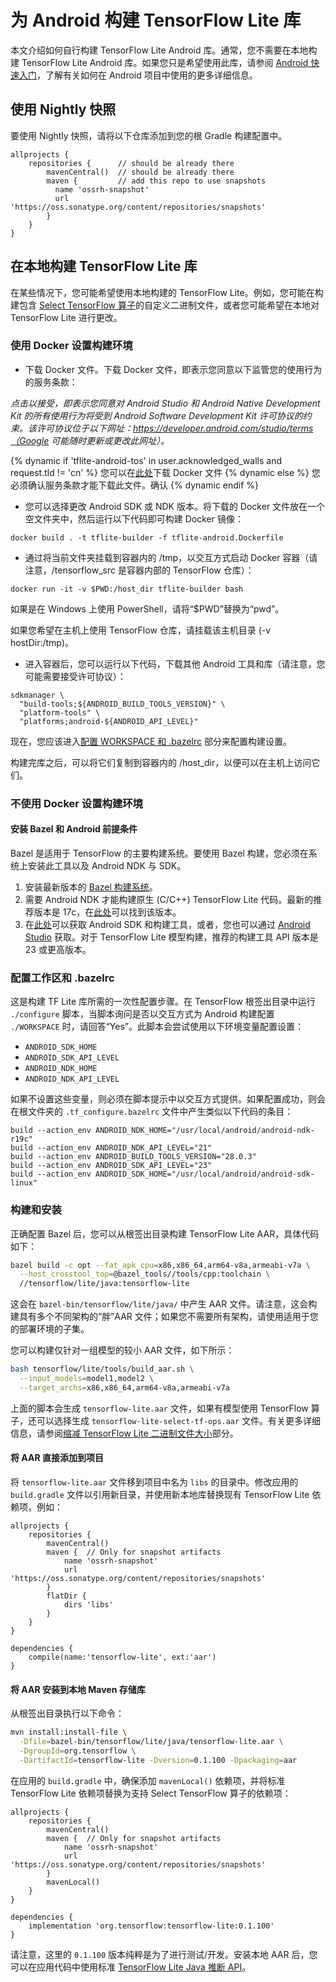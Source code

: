 # 为 Android 构建 TensorFlow Lite 库

本文介绍如何自行构建 TensorFlow Lite Android 库。通常，您不需要在本地构建 TensorFlow Lite Android 库。如果您只是希望使用此库，请参阅 [Android 快速入门](../android/quickstart.md)，了解有关如何在 Android 项目中使用的更多详细信息。

## 使用 Nightly 快照

要使用 Nightly 快照，请将以下仓库添加到您的根 Gradle 构建配置中。

```build
allprojects {
    repositories {      // should be already there
        mavenCentral()  // should be already there
        maven {         // add this repo to use snapshots
          name 'ossrh-snapshot'
          url 'https://oss.sonatype.org/content/repositories/snapshots'
        }
    }
}
```

## 在本地构建 TensorFlow Lite 库

在某些情况下，您可能希望使用本地构建的 TensorFlow Lite。例如，您可能在构建包含 [Select TensorFlow 算子](https://www.tensorflow.org/lite/guide/ops_select)的自定义二进制文件，或者您可能希望在本地对 TensorFlow Lite 进行更改。

### 使用 Docker 设置构建环境

- 下载 Docker 文件。下载 Docker 文件，即表示您同意以下监管您的使用行为的服务条款：

*点击以接受，即表示您同意对 Android Studio 和 Android Native Development Kit 的所有使用行为将受到 Android Software Development Kit 许可协议的约束。该许可协议位于以下网址：https://developer.android.com/studio/terms（Google 可能随时更新或更改此网址）。*

<!-- mdformat off(devsite fails if there are line-breaks in templates) -->

{% dynamic if 'tflite-android-tos' in user.acknowledged_walls and request.tld != 'cn' %} 您可以在<a href="https://raw.githubusercontent.com/tensorflow/tensorflow/master/tensorflow/tools/dockerfiles/tflite-android.Dockerfile">此处</a>下载 Docker 文件 {% dynamic else %} 您必须确认服务条款才能下载此文件。<a class="button button-blue devsite-acknowledgement-link" data-globally-unique-wall-id="tflite-android-tos">确认</a> {% dynamic endif %}

<!-- mdformat on -->

- 您可以选择更改 Android SDK 或 NDK 版本。将下载的 Docker 文件放在一个空文件夹中，然后运行以下代码即可构建 Docker 镜像：

```shell
docker build . -t tflite-builder -f tflite-android.Dockerfile
```

- 通过将当前文件夹挂载到容器内的 /tmp，以交互方式启动 Docker 容器（请注意，/tensorflow_src 是容器内部的 TensorFlow 仓库）：

```shell
docker run -it -v $PWD:/host_dir tflite-builder bash
```

如果是在 Windows 上使用 PowerShell，请将“$PWD”替换为“pwd”。

如果您希望在主机上使用 TensorFlow 仓库，请挂载该主机目录 (-v hostDir:/tmp)。

- 进入容器后，您可以运行以下代码，下载其他 Android 工具和库（请注意，您可能需要接受许可协议）：

```shell
sdkmanager \
  "build-tools;${ANDROID_BUILD_TOOLS_VERSION}" \
  "platform-tools" \
  "platforms;android-${ANDROID_API_LEVEL}"
```

现在，您应该进入[配置 WORKSPACE 和 .bazelrc](#configure_workspace_and_bazelrc) 部分来配置构建设置。

构建完库之后，可以将它们复制到容器内的 /host_dir，以便可以在主机上访问它们。

### 不使用 Docker 设置构建环境

#### 安装 Bazel 和 Android 前提条件

Bazel 是适用于 TensorFlow 的主要构建系统。要使用 Bazel 构建，您必须在系统上安装此工具以及 Android NDK 与 SDK。

1. 安装最新版本的 [Bazel 构建系统](https://bazel.build/versions/master/docs/install.html)。
2. 需要 Android NDK 才能构建原生 (C/C++) TensorFlow Lite 代码。最新的推荐版本是 17c，在[此处](https://developer.android.com/ndk/downloads/older_releases.html#ndk-19c-downloads)可以找到该版本。
3. 在[此处](https://developer.android.com/tools/revisions/build-tools.html)可以获取 Android SDK 和构建工具，或者，您也可以通过 [Android Studio](https://developer.android.com/studio/index.html) 获取。对于 TensorFlow Lite 模型构建，推荐的构建工具 API 版本是 23 或更高版本。

### 配置工作区和 .bazelrc

这是构建 TF Lite 库所需的一次性配置步骤。在 TensorFlow 根签出目录中运行 `./configure` 脚本，当脚本询问是否以交互方式为 Android 构建配置 `./WORKSPACE` 时，请回答“Yes”。此脚本会尝试使用以下环境变量配置设置：

- `ANDROID_SDK_HOME`
- `ANDROID_SDK_API_LEVEL`
- `ANDROID_NDK_HOME`
- `ANDROID_NDK_API_LEVEL`

如果不设置这些变量，则必须在脚本提示中以交互方式提供。如果配置成功，则会在根文件夹的 `.tf_configure.bazelrc` 文件中产生类似以下代码的条目：

```shell
build --action_env ANDROID_NDK_HOME="/usr/local/android/android-ndk-r19c"
build --action_env ANDROID_NDK_API_LEVEL="21"
build --action_env ANDROID_BUILD_TOOLS_VERSION="28.0.3"
build --action_env ANDROID_SDK_API_LEVEL="23"
build --action_env ANDROID_SDK_HOME="/usr/local/android/android-sdk-linux"
```

### 构建和安装

正确配置 Bazel 后，您可以从根签出目录构建 TensorFlow Lite AAR，具体代码如下：

```sh
bazel build -c opt --fat_apk_cpu=x86,x86_64,arm64-v8a,armeabi-v7a \
  --host_crosstool_top=@bazel_tools//tools/cpp:toolchain \
  //tensorflow/lite/java:tensorflow-lite
```

这会在 `bazel-bin/tensorflow/lite/java/` 中产生 AAR 文件。请注意，这会构建具有多个不同架构的“胖”AAR 文件；如果您不需要所有架构，请使用适用于您的部署环境的子集。

您可以构建仅针对一组模型的较小 AAR 文件，如下所示：

```sh
bash tensorflow/lite/tools/build_aar.sh \
  --input_models=model1,model2 \
  --target_archs=x86,x86_64,arm64-v8a,armeabi-v7a
```

上面的脚本会生成 `tensorflow-lite.aar` 文件，如果有模型使用 TensorFlow 算子，还可以选择生成 `tensorflow-lite-select-tf-ops.aar` 文件。有关更多详细信息，请参阅[缩减 TensorFlow Lite 二进制文件大小](../guide/reduce_binary_size.md)部分。

#### 将 AAR 直接添加到项目

将 `tensorflow-lite.aar` 文件移到项目中名为 `libs` 的目录中。修改应用的 `build.gradle` 文件以引用新目录，并使用新本地库替换现有 TensorFlow Lite 依赖项，例如：

```
allprojects {
    repositories {
        mavenCentral()
        maven {  // Only for snapshot artifacts
            name 'ossrh-snapshot'
            url 'https://oss.sonatype.org/content/repositories/snapshots'
        }
        flatDir {
            dirs 'libs'
        }
    }
}

dependencies {
    compile(name:'tensorflow-lite', ext:'aar')
}
```

#### 将 AAR 安装到本地 Maven 存储库

从根签出目录执行以下命令：

```sh
mvn install:install-file \
  -Dfile=bazel-bin/tensorflow/lite/java/tensorflow-lite.aar \
  -DgroupId=org.tensorflow \
  -DartifactId=tensorflow-lite -Dversion=0.1.100 -Dpackaging=aar
```

在应用的 `build.gradle` 中，确保添加 `mavenLocal()` 依赖项，并将标准 TensorFlow Lite 依赖项替换为支持 Select TensorFlow 算子的依赖项：

```
allprojects {
    repositories {
        mavenCentral()
        maven {  // Only for snapshot artifacts
            name 'ossrh-snapshot'
            url 'https://oss.sonatype.org/content/repositories/snapshots'
        }
        mavenLocal()
    }
}

dependencies {
    implementation 'org.tensorflow:tensorflow-lite:0.1.100'
}
```

请注意，这里的 `0.1.100` 版本纯粹是为了进行测试/开发。安装本地 AAR 后，您可以在应用代码中使用标准 [TensorFlow Lite Java 推断 API](../guide/inference.md)。
